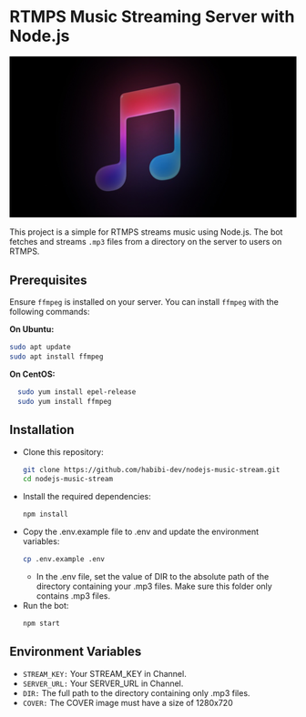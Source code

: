 ﻿# RTMPS Music Streaming Server with Node.js

![Screenshot](src/assets/cover.jpg)

This project is a simple for RTMPS streams music using Node.js. The bot fetches and streams `.mp3` files from a directory on the server to users on RTMPS.

## Prerequisites

Ensure `ffmpeg` is installed on your server. You can install `ffmpeg` with the following commands:

**On Ubuntu:**

  ```bash
  sudo apt update
  sudo apt install ffmpeg
  ```

**On CentOS:**

```bash
  sudo yum install epel-release
  sudo yum install ffmpeg
  ```

## Installation
- Clone this repository:
  ```bash
  git clone https://github.com/habibi-dev/nodejs-music-stream.git
  cd nodejs-music-stream
  ```
- Install the required dependencies:
  ```bash
  npm install
  ```
- Copy the .env.example file to .env and update the environment variables:
  ```bash
  cp .env.example .env
  ```
  - In the .env file, set the value of DIR to the absolute path of the directory containing your .mp3 files. Make sure this folder only contains .mp3 files.
- Run the bot:
  ```bash 
  npm start
  ```

## Environment Variables
- ```STREAM_KEY:``` Your STREAM_KEY in Channel.
- ```SERVER_URL:``` Your SERVER_URL in Channel.
- ```DIR:``` The full path to the directory containing only .mp3 files.
- ```COVER:``` The COVER image must have a size of 1280x720



